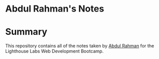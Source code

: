 # Abdul Rahman's Notes

# Summary
This repository contains all of the notes taken by [Abdul Rahman](https://github.com/rahmanabdul2) for the Lighthouse Labs Web Development Bootcamp.